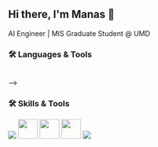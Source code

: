 ## Hi there, I'm Manas 👋
AI Engineer | MIS Graduate Student @ UMD

### 🛠️ Languages & Tools

<!-- <p align="left">
  <!-- Backend & Databases -->
  <br>
  <!-- <img src="https://skillicons.dev/icons?i=python,mongodb,mysql,cpp,c,fastapi,flask,elasticsearch,git,github,linux,vscode,postman,docker" /> -->
  <!-- <br> -->
  <!-- <img src="https://skillicons.dev/icons?i=tensorflow,tensorrt,pytorch,opencv,langchain,huggingface,openai" /> -->

<!-- </p> --> -->

### 🛠️ Skills & Tools

<p align="left">
  <img src="https://skillicons.dev/icons?i=python,r,cpp,c,mongodb,mysql,sqlite,fastapi,flask,elasticsearch,pytorch,tensorflow,opencv"/>
  <img height="40" src="https://cdn.simpleicons.org/huggingface/000000" />
  <img height="40" src="https://img.shields.io/badge/LangChain-0A0A0A?style=flat"/>
  <img height="40" src="https://img.shields.io/badge/OpenAI-412991?style=flat&logo=openai&logoColor=white"/>
  <img src="https://skillicons.dev/icons?i=vscode,linux,anaconda,docker,azure,git,github,postman"/>
  <!-- Tools & IDEs -->
  
</p>


<!--
**Manas2409/Manas2409** is a ✨ _special_ ✨ repository because its `README.md` (this file) appears on your GitHub profile.

Here are some ideas to get you started:

- 🔭 I’m currently working on ...
- 🌱 I’m currently learning ...
- 👯 I’m looking to collaborate on ...
- 🤔 I’m looking for help with ...
- 💬 Ask me about ...
- 📫 How to reach me: ...
- 😄 Pronouns: ...
- ⚡ Fun fact: ...
-->
